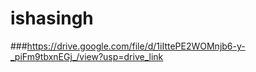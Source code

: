 # ishasingh

###https://drive.google.com/file/d/1iIttePE2WOMnjb6-y-_piFm9tbxnEGj_/view?usp=drive_link
